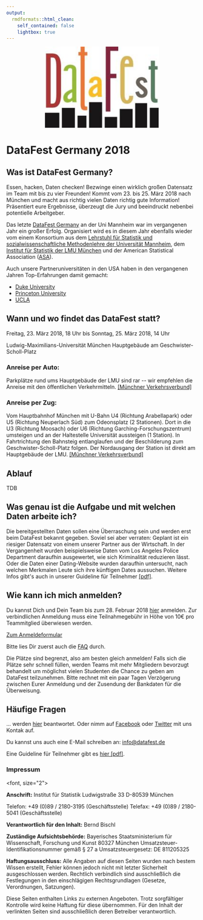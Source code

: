 ```yaml
---
output:
  rmdformats::html_clean:
    self_contained: false
    lightbox: true
---
```


<style type="text/css">
small {
  font-size: 7px
}
img {
  max-width:100%;
  height: auto;
  margin-left: auto;
  margin-right: auto;
}
</style>


<center>
<img src="files/Datafest_01_150304_small.jpg" style="width: 300px;"/>
</center>

# DataFest Germany 2018


## Was ist DataFest Germany?

Essen, hacken, Daten checken! Bezwinge einen wirklich großen Datensatz im Team mit bis zu vier Freunden!
Kommt vom 23. bis 25. März 2018 nach München und macht aus richtig vielen Daten richtig gute Information!
Präsentiert eure Ergebnisse, überzeugt die Jury und beeindruckt nebenbei potentielle Arbeitgeber.

Das letzte [DataFest Germany](https://hiwissml.github.io/datafest2017.github.io/) an der Uni Mannheim war im vergangenen Jahr ein großer Erfolg. Organisiert wird es in diesem Jahr ebenfalls wieder vom einem Konsortium aus dem [Lehrstuhl für Statistik und sozialwissenschaftliche Methodenlehre der Universität Mannheim](http://sswml.uni-mannheim.de/), dem [Institut für Statistik der LMU München](http://www.stat.uni-muenchen.de/) und der American Statistical Association ([ASA](http://www.amstat.org/)).

Auch unsere Partneruniversitäten in den USA haben in den vergangenen Jahren Top-Erfahrungen damit gemacht:

- [Duke University](https://stat.duke.edu/datafest)
- [Princeton University](http://orfe.princeton.edu/datafest/)
- [UCLA](http://datafest.stat.ucla.edu/groups/datafest/)

## Wann und wo findet das DataFest statt?

Freitag, 23. März 2018, 18 Uhr bis Sonntag, 25. März 2018, 14 Uhr

Ludwig-Maximilians-Universität München
Hauptgebäude am Geschwister-Scholl-Platz


### Anreise per Auto:

Parkplätze rund ums Hauptgebäude der LMU sind rar -- wir empfehlen die Anreise mit den öffentlichen Verkehrmitteln. [[Münchner Verkehrsverbund]](http://www.mvv-muenchen.de/)

### Anreise per Zug:

Vom Hauptbahnhof München mit U-Bahn U4 (Richtung Arabellapark) oder U5 (Richtung Neuperlach Süd) zum Odeonsplatz (2 Stationen). Dort in die U3 (Richtung Moosach) oder U6 (Richtung Garching-Forschungszentrum) umsteigen und an der Haltestelle Universität aussteigen (1 Station). In Fahrtrichtung den Bahnsteig entlanglaufen und der Beschilderung zum Geschwister-Scholl-Platz folgen. Der Nordausgang der Station ist direkt am Hauptgebäude der LMU.
[[Münchner Verkehrsverbund]](http://www.mvv-muenchen.de/)

## Ablauf

TDB



## Was genau ist die Aufgabe und mit welchen Daten arbeite ich?

Die bereitgestellten Daten sollen eine Überraschung sein und werden erst beim DataFest bekannt gegeben. Soviel sei aber verraten: Geplant ist ein riesiger Datensatz von einem unserer Partner aus der Wirtschaft.
In der Vergangenheit wurden beispielsweise Daten vom Los Angeles Police Department daraufhin ausgewertet, wie sich Kriminalität reduzieren lässt. Oder die Daten einer Dating-Website wurden daraufhin untersucht, nach welchen Merkmalen Leute sich ihre künftigen Dates aussuchen.
Weitere Infos gibt's auch in unserer Guideline für Teilnehmer [[pdf]](files/StudentsInfosandGuidelines.pdf).

## Wie kann ich mich anmelden?


Du kannst Dich und Dein Team bis zum 28. Februar 2018 [hier](https://goo.gl/forms/5SX1ydaHXRl5vJGQ2) anmelden.
Zur verbindlichen Anmeldung muss eine Teilnahmegebühr in Höhe von 10€ pro Teammitglied überwiesen werden.

[Zum Anmeldeformular](https://goo.gl/forms/5SX1ydaHXRl5vJGQ2)


Bitte lies Dir zuerst auch die [FAQ](faq.html) durch.

Die Plätze sind begrenzt, also am besten gleich anmelden! Falls sich die Plätze sehr schnell füllen, werden Teams mit mehr Mitgliedern bevorzugt behandelt um möglichst vielen Studenten die Chance zu geben am DataFest teilzunehmen. Bitte rechnet mit ein paar Tagen Verzögerung zwischen Eurer Anmeldung und der Zusendung der Bankdaten für die Überweisung.


## Häufige Fragen

... werden [hier](faq.html) beantwortet.
Oder nimm auf [Facebook](https://www.facebook.com/groups/DataFestGermany/) oder [Twitter](https://twitter.com/DataFestGermany) mit uns Kontak auf.

Du kannst uns auch eine E-Mail schreiben an: [info@datafest.de](mailto:info@datafest.de)

Eine Guideline für Teilnehmer gibt es [hier [pdf]](files/StudentsInfosandGuidelines.pdf).

### Impressum

<font, size="2">

**Anschrift:**
Institut für Statistik
Ludwigstraße 33
D-80539 München

Telefon: +49 (0)89 / 2180-3195 (Geschäftsstelle)
Telefax: +49 (0)89 / 2180-5041 (Geschäftsstelle)

**Verantwortlich für den Inhalt:**
Bernd Bischl

**Zuständige Aufsichtsbehörde:**
Bayerisches Staatsministerium für Wissenschaft, Forschung und Kunst
80327 München
Umsatzsteuer-Identifikationsnummer gemäß § 27 a Umsatzsteuergesetz: DE 811205325

**Haftungsausschluss:**
Alle Angaben auf diesen Seiten wurden nach bestem Wissen erstellt, Fehler können jedoch nicht mit letzter Sicherheit ausgeschlossen werden. Rechtlich verbindlich sind ausschließlich die Festlegungen in den einschlägigen Rechtsgrundlagen (Gesetze, Verordnungen, Satzungen).

Diese Seiten enthalten Links zu externen Angeboten. Trotz sorgfältiger Kontrolle wird keine Haftung für diese übernommen. Für den Inhalt der verlinkten Seiten sind ausschließlich deren Betreiber verantwortlich.

</font>

